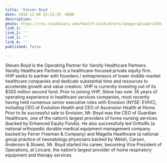 ```yaml
---
title: 'Steven Boyd '
date: 2018-12-06 15:22:39 -0600
description: ''
photo: https://res.cloudinary.com/health-wildcatters/image/upload/v1544131382/image.png
link_1: ''
link_2: ''
link_3: ''
link_4: ''
published: false

---
```

Steven Boyd is the Operating Partner for Varsity Healthcare Partners. Varsity Healthcare Partners is a healthcare-focused private equity firm. VHP seeks to partner with founders / entrepreneurs of lower middle-market healthcare companies and dedicate substantial time and resources to accelerate growth and value creation. VHP is currently investing out of its $300 million second fund. Prior to joining VHP, Steve has over 35 years of operating experience in healthcare services companies, most recently having held numerous senior executive roles with Envision (NYSE: EVHC), including CEO of Evolution Health and CEO of Ascension Health at Home. Prior to its successful sale to Envision, Mr. Boyd was the CEO of Guardian Healthcare, one of the nation’s largest providers of home nursing services (backed by Enhanced Equity Funds). He also successfully led OrthoRx (a national orthopedic durable medical equipment management company backed by Ferrer Freeman & Company) and Magella Healthcare (a national group practice of neonatology physicians backed by Welsh, Carson, Anderson & Stowe). Mr. Boyd started his career, becoming Vice President of Operations, at Lincare, the nation’s largest provider of home respiratory equipment and therapy services.